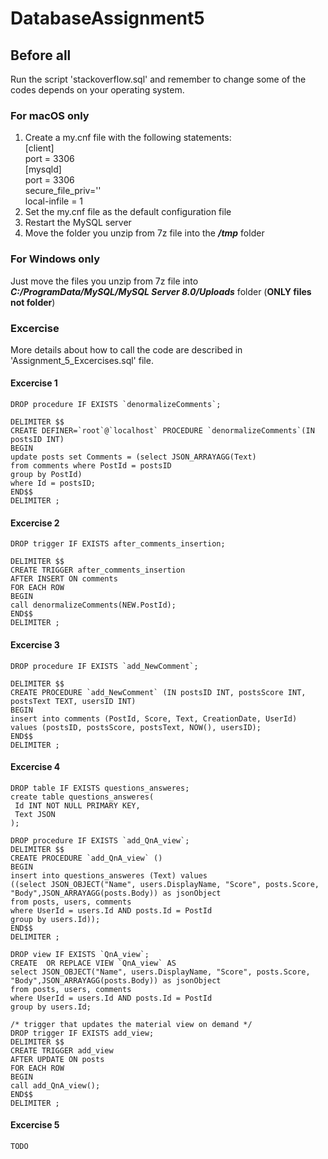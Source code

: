 # DatabaseAssignment5

## Before all
Run the script 'stackoverflow.sql' and remember to change some of the codes depends on your operating system.

### For macOS only
1. Create a my.cnf file with the following statements: <br/>
[client] <br/>
port		= 3306 <br/>
[mysqld] <br/>
port		= 3306 <br/>
secure_file_priv='' <br/>
local-infile = 1 <br/>
2. Set the my.cnf file as the default configuration file
3. Restart the MySQL server
4. Move the folder you unzip from 7z file into the ***/tmp*** folder

### For Windows only
Just move the files you unzip from 7z file into ***C:/ProgramData/MySQL/MySQL Server 8.0/Uploads*** folder (**ONLY files not folder**)

### Excercise
More details about how to call the code are described in 'Assignment_5_Excercises.sql' file.

#### Excercise 1
```
DROP procedure IF EXISTS `denormalizeComments`;

DELIMITER $$
CREATE DEFINER=`root`@`localhost` PROCEDURE `denormalizeComments`(IN postsID INT)
BEGIN
update posts set Comments = (select JSON_ARRAYAGG(Text) 
from comments where PostId = postsID 
group by PostId) 
where Id = postsID;
END$$
DELIMITER ;
```

#### Excercise 2
```
DROP trigger IF EXISTS after_comments_insertion;

DELIMITER $$
CREATE TRIGGER after_comments_insertion 
AFTER INSERT ON comments
FOR EACH ROW
BEGIN 
call denormalizeComments(NEW.PostId);
END$$
DELIMITER ;
```

#### Excercise 3
```
DROP procedure IF EXISTS `add_NewComment`;

DELIMITER $$
CREATE PROCEDURE `add_NewComment` (IN postsID INT, postsScore INT, postsText TEXT, usersID INT)
BEGIN
insert into comments (PostId, Score, Text, CreationDate, UserId) 
values (postsID, postsScore, postsText, NOW(), usersID);
END$$
DELIMITER ;
```

#### Excercise 4
```
DROP table IF EXISTS questions_answeres;
create table questions_answeres(
 Id INT NOT NULL PRIMARY KEY,
 Text JSON
);

DROP procedure IF EXISTS `add_QnA_view`;
DELIMITER $$
CREATE PROCEDURE `add_QnA_view` ()
BEGIN
insert into questions_answeres (Text) values 
((select JSON_OBJECT("Name", users.DisplayName, "Score", posts.Score, "Body",JSON_ARRAYAGG(posts.Body)) as jsonObject
from posts, users, comments 
where UserId = users.Id AND posts.Id = PostId 
group by users.Id));
END$$
DELIMITER ;

DROP view IF EXISTS `QnA_view`;
CREATE  OR REPLACE VIEW `QnA_view` AS
select JSON_OBJECT("Name", users.DisplayName, "Score", posts.Score, "Body",JSON_ARRAYAGG(posts.Body)) as jsonObject
from posts, users, comments 
where UserId = users.Id AND posts.Id = PostId 
group by users.Id;

/* trigger that updates the material view on demand */
DROP trigger IF EXISTS add_view; 
DELIMITER $$
CREATE TRIGGER add_view 
AFTER UPDATE ON posts
FOR EACH ROW
BEGIN 
call add_QnA_view(); 
END$$
DELIMITER ;
```

#### Excercise 5
```
TODO
```
